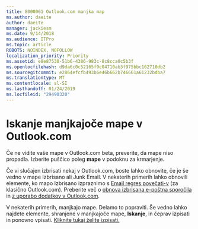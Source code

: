 ```yaml
---
title: 8000061 Outlook.com manjka map
ms.author: daeite
author: daeite
manager: jackiesm
ms.date: 9/14/2018
ms.audience: ITPro
ms.topic: article
ROBOTS: NOINDEX, NOFOLLOW
localization_priority: Priority
ms.assetid: e8e87530-51b6-4386-983c-8c8cca0c5b3f
ms.openlocfilehash: d9da6c0c52165f9c04710ab3f975bbc162710db2
ms.sourcegitcommit: e2864efcfb493b6e46b662b746661a61232bdba7
ms.translationtype: MT
ms.contentlocale: sl-SI
ms.lasthandoff: 01/24/2019
ms.locfileid: "29490320"
---
```

# <a name="find-missing-folders-in-outlookcom"></a>Iskanje manjkajoče mape v Outlook.com

Če ne vidite vaše mape v Outlook.com beta, preverite, da mape niso propadla. Izberite puščico poleg **mape** v podoknu za krmarjenje. 
  
Če vi slučajen izbrisati nekaj v Outlook.com, boste lahko obnovite, če je še vedno v mape Izbrisano ali Junk Email. V nekaterih primerih lahko obnovili elemente, ko mapo Izbrisano izpraznimo s [Email regres povečati-v](https://appsource.microsoft.com/product/office/WA104380447) (za klasično Outlook.com). Preberite več o [obnova izbrisana e-poštna sporočila](https://support.office.com/article/cf06ab1b-ae0b-418c-a4d9-4e895f83ed50) in [z uporabo dodatkov v Outlook.com](https://support.office.com/article/a5672109-e4f3-4119-abea-72323e9653cf).
  
V nekaterih primerih, manjkajo mape. Delamo to popraviti. Še vedno lahko najdete elemente, shranjene v manjkajoče mape, **Iskanje**, in čeprav izpisati in ponovno vpisati. [Kliknite tukaj želite izpisati.](https://login.live.com/logout.srf)
  

